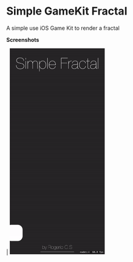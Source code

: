 # Simple GameKit Fractal
A simple use iOS Game Kit to render a fractal

**Screenshots**

| <img src="img/sample.gif" width="250"> 
